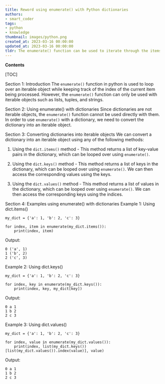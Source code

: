 ```yaml
---
title: Reword using enumerate() with Python dictionaries
authors:
- smart_coder
tags:
- python
- knowledge
thumbnail: images/python.png
created_at: 2023-03-16 00:00:00
updated_at: 2023-03-16 00:00:00
tldr: The enumerate() function can be used to iterate through the items of a dictionary, but it will only return the index of each item, not the key-value pair.
---
```


**Contents**

[TOC]

Section 1: Introduction
The `enumerate()` function in python is used to loop over an iterable object while keeping track of the index of the current item being processed. However, the `enumerate()` function can only be used with iterable objects such as lists, tuples, and strings.

Section 2: Using enumerate() with dictionaries
Since dictionaries are not iterable objects, the `enumerate()` function cannot be used directly with them. In order to use `enumerate()` with a dictionary, we need to convert the dictionary into an iterable object.

Section 3: Converting dictionaries into iterable objects
We can convert a dictionary into an iterable object using any of the following methods:

1. Using the `dict.items()` method - This method returns a list of key-value pairs in the dictionary, which can be looped over using `enumerate()`.

2. Using the `dict.keys()` method - This method returns a list of keys in the dictionary, which can be looped over using `enumerate()`. We can then access the corresponding values using the keys.

3. Using the `dict.values()` method - This method returns a list of values in the dictionary, which can be looped over using `enumerate()`. We can then access the corresponding keys using the indices.

Section 4: Examples using enumerate() with dictionaries
Example 1: Using dict.items()
```
my_dict = {'a': 1, 'b': 2, 'c': 3}

for index, item in enumerate(my_dict.items()):
    print(index, item)
```
Output:
```
0 ('a', 1)
1 ('b', 2)
2 ('c', 3)
```

Example 2: Using dict.keys()
```
my_dict = {'a': 1, 'b': 2, 'c': 3}

for index, key in enumerate(my_dict.keys()):
    print(index, key, my_dict[key])
```
Output:
```
0 a 1
1 b 2
2 c 3
```

Example 3: Using dict.values()
```
my_dict = {'a': 1, 'b': 2, 'c': 3}

for index, value in enumerate(my_dict.values()):
    print(index, list(my_dict.keys())[list(my_dict.values()).index(value)], value)
```
Output:
```
0 a 1
1 b 2
2 c 3
```
